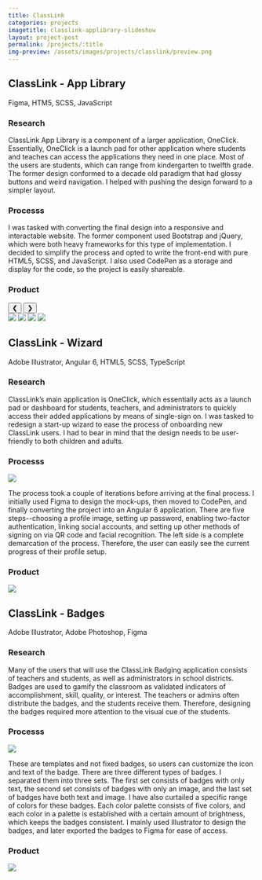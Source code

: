 ```yaml
---
title: ClassLink
categories: projects
imagetitle: classlink-applibrary-slideshow
layout: project-post
permalink: /projects/:title
img-preview: /assets/images/projects/classlink/preview.png
---
```


<h2>ClassLink - App Library</h2>

<span class="tools">Figma, HTM5, SCSS, JavaScript</span>

<h3>Research</h3>

ClassLink App Library is a component of a larger application, OneClick. Essentially, OneClick is a launch pad for other application where students and teaches can access the applications they need in one place. Most of the users are students, which can range from kindergarten to twelfth grade. The former design conformed to a decade old paradigm that had glossy buttons and weird navigation. I helped with pushing the design forward to a simpler layout.
        
<h3>Processs</h3>

I was tasked with converting the final design into a responsive and interactable website. The former component used Bootstrap and jQuery, which were both heavy frameworks for this type of implementation. I decided to simplify the process and opted to write the front-end with pure HTML5, SCSS, and JavaScript. I also used CodePen as a storage and display for the code, so the project is easily shareable. 

<h3>Product</h3>


<div class ="slideshow-container">
	<button class="prev">&#10094;</button>
	<button class="next">&#10095;</button>
	<div class="slideshow-content">
		<img class="image-slides" src="/assets/images/projects/classlink/app-library/1.png">
<img class="image-slides" src="/assets/images/projects/classlink/app-library/2.png">
<img class="image-slides" src="/assets/images/projects/classlink/app-library/3.png">
<img class="image-slides" src="/assets/images/projects/classlink/app-library/4.png">

</div>
</div>  


<h2>ClassLink - Wizard</h2>

<span class="tools">Adobe Illustrator, Angular 6, HTML5, SCSS, TypeScript</span>

<h3>Research</h3>

ClassLink’s main application is OneClick, which essentially acts as a launch pad or dashboard for students, teachers, and administrators to quickly access their added applications by means of single-sign on.  I was tasked to redesign a start-up wizard to ease the process of onboarding new ClassLink users. I had to bear in mind that the design needs to be user-friendly to both children and adults.
        
<h3>Processs</h3>

<img class="process-image" src="/assets/images/projects/shubzilla/process/1.png">

The process took a couple of iterations before arriving at the final process. I initially used Figma to design the mock-ups, then moved to CodePen, and finally converting the project into an Angular 6 application. There are five steps--choosing a profile image, setting up password, enabling two-factor authentication, linking social accounts, and setting up other methods of signing on via QR code and facial recognition. The left side is a complete demarcation of the process. Therefore, the user can easily see the current progress of their profile setup.

<h3>Product</h3>

<img class="process-image" src="/assets/images/projects/shubzilla/process/1.png">


<h2>ClassLink - Badges</h2>

<span class="tools">Adobe Illustrator, Adobe Photoshop, Figma</span>

<h3>Research</h3>

Many of the users that will use the ClassLink Badging application consists of teachers and students, as well as administrators in school districts. Badges are used to gamify the classroom as validated indicators of accomplishment, skill, quality, or interest. The teachers or admins often distribute the badges, and the students receive them. Therefore, designing the badges required more attention to the visual cue of the students.
        
<h3>Processs</h3>

<img class="process-image" src="/assets/images/projects/shubzilla/process/1.png">

These are templates and not fixed badges, so users can customize the icon and text of the badge. There are three different types of badges. I separated them into three sets. The first set consists of badges with only text, the second set consists of badges with only an image, and the last set of badges have both text and image. I have also curtailed a specific range of colors for these badges. Each color palette consists of five colors, and each color in a palette is established with a certain amount of brightness, which keeps the badges consistent. I mainly used Illustrator to design the badges, and later exported the badges to Figma for ease of access.

<h3>Product</h3>

<img class="process-image" src="/assets/images/projects/shubzilla/process/1.png">

